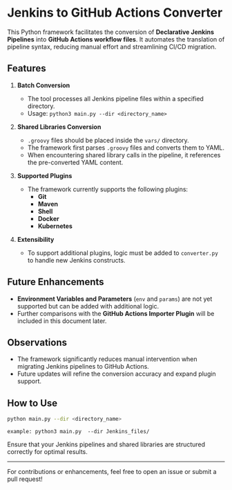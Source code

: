 # Jenkins to GitHub Actions Converter

This Python framework facilitates the conversion of **Declarative Jenkins Pipelines** into **GitHub Actions workflow files**. It automates the translation of pipeline syntax, reducing manual effort and streamlining CI/CD migration.

## Features

1. **Batch Conversion**
   - The tool processes all Jenkins pipeline files within a specified directory.
   - Usage: `python3 main.py --dir <directory_name>`

2. **Shared Libraries Conversion**
   - `.groovy` files should be placed inside the `vars/` directory.
   - The framework first parses `.groovy` files and converts them to YAML.
   - When encountering shared library calls in the pipeline, it references the pre-converted YAML content.

3. **Supported Plugins**
   - The framework currently supports the following plugins:
     - **Git**
     - **Maven**
     - **Shell**
     - **Docker**
     - **Kubernetes**

4. **Extensibility**
   - To support additional plugins, logic must be added to `converter.py` to handle new Jenkins constructs.

## Future Enhancements

- **Environment Variables and Parameters** (`env` and `params`) are not yet supported but can be added with additional logic.
- Further comparisons with the **GitHub Actions Importer Plugin** will be included in this document later.

## Observations

- The framework significantly reduces manual intervention when migrating Jenkins pipelines to GitHub Actions.
- Future updates will refine the conversion accuracy and expand plugin support.

## How to Use

```bash
python main.py --dir <directory_name>
```

```
example: python3 main.py  --dir Jenkins_files/
```
Ensure that your Jenkins pipelines and shared libraries are structured correctly for optimal results.

---

For contributions or enhancements, feel free to open an issue or submit a pull request!

